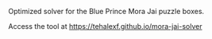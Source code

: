 Optimized solver for the Blue Prince Mora Jai puzzle boxes.

Access the tool at https://tehalexf.github.io/mora-jai-solver
